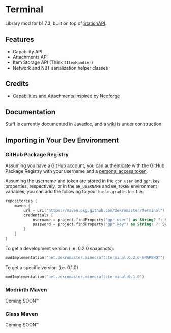 # Terminal

Library mod for b1.7.3, built on top of [StationAPI](https://github.com/ModificationStation/StationAPI).

## Features
* Capability API
* Attachments API
* Item Storage API (Think `IItemHandler`)
* Network and NBT serialization helper classes

## Credits
* Capabilities and Attachments inspired by [Neoforge](https://neoforged.net/)

## Documentation
Stuff is currently documented in Javadoc, and a [wiki](https://github.com/Zekromaster/Terminal/wiki) is under
construction.

## Importing in Your Dev Environment

### GitHub Package Registry
Assuming you have a GitHub account, you can authenticate with the GitHub Package Registry with your username and a [personal access token](https://docs.github.com/en/authentication/keeping-your-account-and-data-secure/managing-your-personal-access-tokens).

Assuming the username and token are stored in the `gpr.user` and `gpr.key` properties, respectively, or in the `GH_USERNAME` and `GH_TOKEN` environment variables, you can add the following to your `build.gradle.kts` file:

```kotlin
repositories {
    maven {
        url = uri("https://maven.pkg.github.com/Zekromaster/Terminal")
        credentials {
            username = project.findProperty("gpr.user") as String? ?: System.getenv("GH_USERNAME")
            password = project.findProperty("gpr.key") as String? ?: System.getenv("GH_TOKEN")
        }
    }
}
```

To get a development version (i.e. 0.2.0 snapshots):
```kotlin
modImplementation("net.zekromaster.minecraft:terminal:0.2.0-SNAPSHOT")
```

To get a specific version (i.e. 0.1.0)
```kotlin
modImplementation("net.zekromaster.minecraft:terminal:0.1.0")
```

### Modrinth Maven

Coming SOON™

### Glass Maven

Coming SOON™